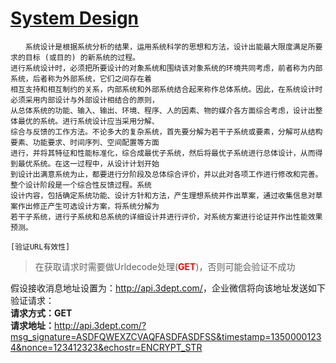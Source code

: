# [System Design](https://baike.baidu.com/item/系统设计)
    　　系统设计是根据系统分析的结果，运用系统科学的思想和方法，设计出能最大限度满足所要求的目标 (或目的) 的新系统的过程。
    进行系统设计时，必须把所要设计的对象系统和围绕该对象系统的环境共同考虑，前者称为内部系统，后者称为外部系统，它们之间存在着
    相互支持和相互制约的关系，内部系统和外部系统结合起来称作总体系统。因此，在系统设计时必须采用内部设计与外部设计相结合的原则，
    从总体系统的功能、输入、输出、环境、程序、人的因素、物的媒介各方面综合考虑，设计出整体最优的系统。进行系统设计应当采用分解、
    综合与反馈的工作方法。不论多大的复杂系统，首先要分解为若干子系统或要素，分解可从结构要素、功能要求、时间序列、空间配置等方面
    进行，并将其特征和性能标准化，综合成最优子系统，然后将最优子系统进行总体设计，从而得到最优系统。在这一过程中，从设计计划开始
    到设计出满意系统为止，都要进行分阶段及总体综合评价，并以此对各项工作进行修改和完善。整个设计阶段是一个综合性反馈过程。系统
    设计内容，包括确定系统功能、设计方针和方法，产生理想系统并作出草案，通过收集信息对草案作出修正产生可选设计方案，将系统分解为
    若干子系统，进行子系统和总系统的详细设计并进行评价，对系统方案进行论证并作出性能效果预测。

`[验证URL有效性]`
> 在获取请求时需要做Urldecode处理(<font color="red"><strong>GET</strong></font>)，否则可能会验证不成功<br>

假设接收消息地址设置为：<font color="red">http://api.3dept.com/</font>，企业微信将向该地址发送如下验证请求：<br>
<strong>请求方式：GET</strong><br>
<strong>请求地址：</strong>http://api.3dept.com/?msg_signature=ASDFQWEXZCVAQFASDFASDFSS&timestamp=13500001234&nonce=123412323&echostr=ENCRYPT_STR<br>

